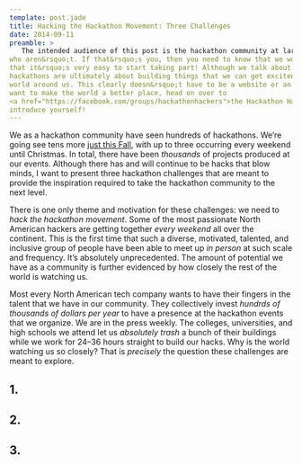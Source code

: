 ```yaml
---
template: post.jade
title: Hacking the Hackathon Movement: Three Challenges
date: 2014-09-11
preamble: >
   The intended audience of this post is the hackathon community at large, but this paragraph is about those
who aren&rsquo;t. If that&rsquo;s you, then you need to know that we would love to have you join us, and
that it&rsquo;s very easy to start taking part! Although we talk about techy stuff a lot right now,
hackathons are ultimately about building things that we can get excited about and that are useful in the
world around us. This clearly doesn&rsquo;t have to be a website or an app&mdash;so if you are passionate or 
want to make the world a better place, head on over to 
<a href="https://facebook.com/groups/hackathonhackers">the Hackathon Hackers facebook group</a> and 
introduce yourself!
---
```


We as a hackathon community have seen hundreds of hackathons. We&rsquo;re going see tens more 
[just this Fall](http://mlh.io/seasons/f2014/events), with up to three occurring every weekend until
 Christmas. In total, there have been *thousands* of projects produced at our events. Although there has 
and will continue to be hacks that blow minds, I want to present three hackathon challenges that are meant
 to provide the inspiration required to take the hackathon community to the next level.

There is one only theme and motivation for these challenges: we need to *hack the hackathon movement*. Some
 of the most passionate North American hackers are getting together *every weekend* all over the continent.
 This is the first time that such a diverse, motivated, talented, and inclusive group of people have been
 able to meet up *in person* at such scale and frequency. It&rsquo;s absolutely unprecedented. The amount of
 potential we have as a community is further evidenced by how closely the rest of the world is watching us.

Most every North American tech company wants to have their fingers in the talent that we have in our 
community. They collectively invest *hundrds of thousands of dollars per year* to have a presence at the
hackathon events that we organize. We are in the press weekly. The colleges, universities, and high schools 
we attend let us *absolutely trash* a bunch of their buildings while we work for 24&ndash;36 hours straight 
to build our hacks. Why is the world watching us so closely? That is *precisely* the question these 
challenges are meant to explore.

## 1.

## 2.

## 3.
